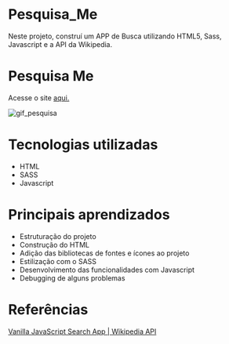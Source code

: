 # Pesquisa_Me
 Neste projeto, construí um APP de Busca utilizando HTML5, Sass, Javascript e a API da Wikipedia.
 
 
 # Pesquisa Me
 
 Acesse o site [aqui.](https://pesquisa-me.netlify.app/)
 
 ![gif_pesquisa](https://user-images.githubusercontent.com/81118959/165116765-d1c6eac9-490f-4232-a443-bb82aa4d2ee6.gif)

 
 # Tecnologias utilizadas
 * HTML
 * SASS
 * Javascript
 
 
 # Principais aprendizados
 * Estruturação do projeto
 * Construção do HTML
 * Adição das bibliotecas de fontes e ícones ao projeto
 * Estilização com o SASS
 * Desenvolvimento das funcionalidades com Javascript
 * Debugging de alguns problemas
 
 
 # Referências

[Vanilla JavaScript Search App | Wikipedia API](https://www.youtube.com/watch?v=Dk6Wopar10k&list=PLyMSASReZkcs2RvbzCDSPJlx-4dppjDsu&index=3)
